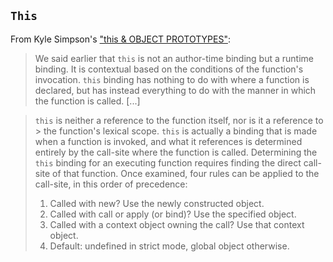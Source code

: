 
## `This`
From Kyle Simpson's ["this & OBJECT PROTOTYPES"](https://github.com/getify/You-Dont-Know-JS/blob/master/this%20%26%20object%20prototypes/ch1.md):

> We said earlier that `this` is not an author-time binding but a runtime binding.
  It is contextual based on the conditions of the function's invocation. `this` 
 binding has nothing to do with where a function is declared, but has instead everything to do with the manner in which 
 the function is called. [...]

 >`this` is neither a reference to the function itself, nor is it a reference to > the function's lexical scope.
`this` is actually a binding that is made when a function is invoked, and what it 
references is determined entirely by the call-site where the function is called.
Determining the `this` binding for an executing function requires finding the 
direct call-site of that function. Once examined, four rules can be applied to 
the call-site, in this order of precedence:
>1. Called with new? Use the newly constructed object.
>1. Called with call or apply (or bind)? Use the specified object.
>1. Called with a context object owning the call? Use that context object.
>1. Default: undefined in strict mode, global object otherwise.